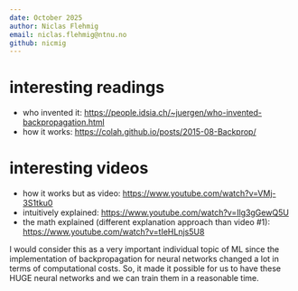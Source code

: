 ```yaml
---
date: October 2025
author: Niclas Flehmig
email: niclas.flehmig@ntnu.no
github: nicmig
---
```

# interesting readings
- who invented it: https://people.idsia.ch/~juergen/who-invented-backpropagation.html
- how it works: https://colah.github.io/posts/2015-08-Backprop/
# interesting videos
- how it works but as video: https://www.youtube.com/watch?v=VMj-3S1tku0
- intuitively explained: https://www.youtube.com/watch?v=Ilg3gGewQ5U
- the math explained (different explanation approach than video #1): https://www.youtube.com/watch?v=tIeHLnjs5U8

I would consider this as a very important individual topic of ML since the implementation of backpropagation for neural networks changed a lot in terms of computational costs. So, it made it possible for us to have these HUGE neural networks and we can train them in a reasonable time.
